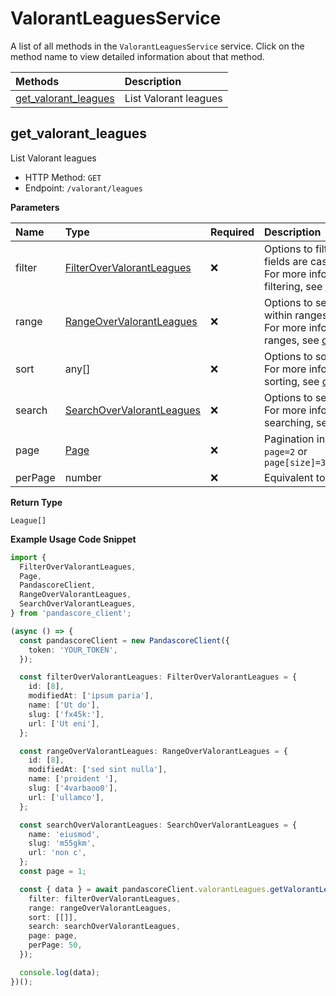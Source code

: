 # ValorantLeaguesService

A list of all methods in the `ValorantLeaguesService` service. Click on the method name to view detailed information about that method.

| Methods                                       | Description           |
| :-------------------------------------------- | :-------------------- |
| [get_valorant_leagues](#get_valorant_leagues) | List Valorant leagues |

## get_valorant_leagues

List Valorant leagues

- HTTP Method: `GET`
- Endpoint: `/valorant/leagues`

**Parameters**

| Name    | Type                                                                | Required | Description                                                                                                                                         |
| :------ | :------------------------------------------------------------------ | :------- | :-------------------------------------------------------------------------------------------------------------------------------------------------- |
| filter  | [FilterOverValorantLeagues](../models/FilterOverValorantLeagues.md) | ❌       | Options to filter results. String fields are case sensitive <br/>For more information on filtering, see [docs](/docs/filtering-and-sorting#filter). |
| range   | [RangeOverValorantLeagues](../models/RangeOverValorantLeagues.md)   | ❌       | Options to select results within ranges <br/>For more information on ranges, see [docs](/docs/filtering-and-sorting#range).                         |
| sort    | any[]                                                               | ❌       | Options to sort results <br/>For more information on sorting, see [docs](/docs/filtering-and-sorting#sort).                                         |
| search  | [SearchOverValorantLeagues](../models/SearchOverValorantLeagues.md) | ❌       | Options to search results <br/>For more information on searching, see [docs](/docs/filtering-and-sorting#search).                                   |
| page    | [Page](../models/Page.md)                                           | ❌       | Pagination in the form of `page=2` or `page[size]=30&page[number]=2`                                                                                |
| perPage | number                                                              | ❌       | Equivalent to `page[size]`                                                                                                                          |

**Return Type**

`League[]`

**Example Usage Code Snippet**

```typescript
import {
  FilterOverValorantLeagues,
  Page,
  PandascoreClient,
  RangeOverValorantLeagues,
  SearchOverValorantLeagues,
} from 'pandascore_client';

(async () => {
  const pandascoreClient = new PandascoreClient({
    token: 'YOUR_TOKEN',
  });

  const filterOverValorantLeagues: FilterOverValorantLeagues = {
    id: [8],
    modifiedAt: ['ipsum paria'],
    name: ['Ut do'],
    slug: ['fx45k:'],
    url: ['Ut eni'],
  };

  const rangeOverValorantLeagues: RangeOverValorantLeagues = {
    id: [8],
    modifiedAt: ['sed sint nulla'],
    name: ['proident '],
    slug: ['4varbaoo0'],
    url: ['ullamco'],
  };

  const searchOverValorantLeagues: SearchOverValorantLeagues = {
    name: 'eiusmod',
    slug: 'm55gkm',
    url: 'non c',
  };
  const page = 1;

  const { data } = await pandascoreClient.valorantLeagues.getValorantLeagues({
    filter: filterOverValorantLeagues,
    range: rangeOverValorantLeagues,
    sort: [[]],
    search: searchOverValorantLeagues,
    page: page,
    perPage: 50,
  });

  console.log(data);
})();
```

<!-- This file was generated by liblab | https://liblab.com/ -->
